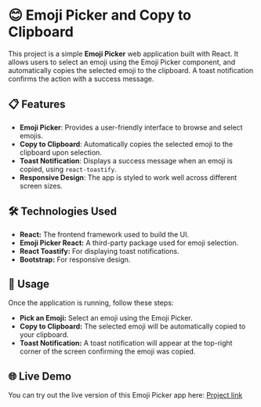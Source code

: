 # 😊 Emoji Picker and Copy to Clipboard

This project is a simple **Emoji Picker** web application built with React. It allows users to select an emoji using the Emoji Picker component, and automatically copies the selected emoji to the clipboard. A toast notification confirms the action with a success message.

## 📋 Features

- **Emoji Picker**: Provides a user-friendly interface to browse and select emojis.
- **Copy to Clipboard**: Automatically copies the selected emoji to the clipboard upon selection.
- **Toast Notification**: Displays a success message when an emoji is copied, using `react-toastify`.
- **Responsive Design**: The app is styled to work well across different screen sizes.

## 🛠️ Technologies Used
- **React:** The frontend framework used to build the UI.
- **Emoji Picker React:** A third-party package used for emoji selection.
- **React Toastify:** For displaying toast notifications.
- **Bootstrap:** For responsive design.

## 📄 Usage
Once the application is running, follow these steps:

- **Pick an Emoji:** Select an emoji using the Emoji Picker.
- **Copy to Clipboard:** The selected emoji will be automatically copied to your clipboard.
- **Toast Notification:** A toast notification will appear at the top-right corner of the screen confirming the emoji was copied.

## 🌐 Live Demo
You can try out the live version of this Emoji Picker app here:
[Project link](https://emoji-picker-sable.vercel.app/)
